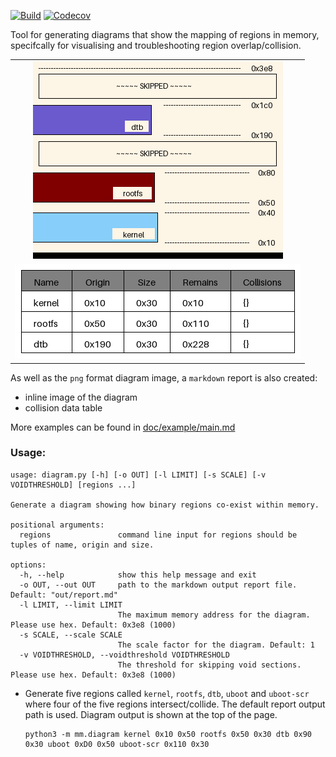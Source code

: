 [![Build](https://github.com/cracked-machine/mmdiagram/actions/workflows/python-app.yml/badge.svg)](https://github.com/cracked-machine/mmdiagram/actions/workflows/python-app.yml)
[![Codecov](https://img.shields.io/codecov/c/github/cracked-machine/mmdiagram)](https://app.codecov.io/gh/cracked-machine/mmdiagram)

Tool for generating diagrams that show the mapping of regions in memory, specifcally for visualising and troubleshooting region overlap/collision.

||
|:-:|
|![](doc/example/tests.test_docs_normal_cropped.png)|
|![](doc/example/tests.test_docs_normal_table.png)|

As well as the `png` format diagram image, a `markdown` report is also created:
- inline image of the diagram
- collision data table

More examples can be found in [doc/example/main.md](doc/example/main.md)

### Usage:

```
usage: diagram.py [-h] [-o OUT] [-l LIMIT] [-s SCALE] [-v VOIDTHRESHOLD] [regions ...]

Generate a diagram showing how binary regions co-exist within memory.

positional arguments:
  regions               command line input for regions should be tuples of name, origin and size.

options:
  -h, --help            show this help message and exit
  -o OUT, --out OUT     path to the markdown output report file. Default: "out/report.md"
  -l LIMIT, --limit LIMIT
                        The maximum memory address for the diagram. Please use hex. Default: 0x3e8 (1000)
  -s SCALE, --scale SCALE
                        The scale factor for the diagram. Default: 1
  -v VOIDTHRESHOLD, --voidthreshold VOIDTHRESHOLD
                        The threshold for skipping void sections. Please use hex. Default: 0x3e8 (1000)
```

- Generate five regions called `kernel`, `rootfs`, `dtb`, `uboot` and `uboot-scr` where four of the five regions intersect/collide. The default report output path is used. Diagram output is shown at the top of the page.

    ```
    python3 -m mm.diagram kernel 0x10 0x50 rootfs 0x50 0x30 dtb 0x90 0x30 uboot 0xD0 0x50 uboot-scr 0x110 0x30
    ```




